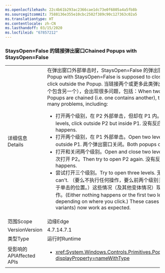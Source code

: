 ```yaml
---
ms.openlocfilehash: 22c4b61b293ac2366cae1dc73e0f6805a4a5fb8b
ms.sourcegitcommit: 7588136e355e10cbc2582f389c90c127363c02a5
ms.translationtype: HT
ms.contentlocale: zh-CN
ms.lasthandoff: 03/15/2020
ms.locfileid: "67857212"
---
```

### <a name="chained-popups-with-staysopenfalse"></a><span data-ttu-id="fb411-101">StaysOpen=False 的链接弹出窗口</span><span class="sxs-lookup"><span data-stu-id="fb411-101">Chained Popups with StaysOpen=False</span></span>

|   |   |
|---|---|
|<span data-ttu-id="fb411-102">详细信息</span><span class="sxs-lookup"><span data-stu-id="fb411-102">Details</span></span>|<span data-ttu-id="fb411-103">在弹出窗口外部单击时，StaysOpen=False 的弹出窗口应该关闭。</span><span class="sxs-lookup"><span data-stu-id="fb411-103">A Popup with StaysOpen=False is supposed to close when you click outside the Popup.</span></span> <span data-ttu-id="fb411-104">当链接两个或更多此类弹出窗口时（即一个包含另一个），会出现很多问题，包括：</span><span class="sxs-lookup"><span data-stu-id="fb411-104">When two or more such Popups are chained (i.e. one contains another), there were many problems, including:</span></span><ul><li><span data-ttu-id="fb411-105">打开两个级别，在 P2 外部单击，但却在 P1 内。</span><span class="sxs-lookup"><span data-stu-id="fb411-105">Open two levels, click outside P2 but inside P1.</span></span>  <span data-ttu-id="fb411-106">没有反应。</span><span class="sxs-lookup"><span data-stu-id="fb411-106">Nothing happens.</span></span></li><li><span data-ttu-id="fb411-107">打开两个级别，在 P1 外部单击。</span><span class="sxs-lookup"><span data-stu-id="fb411-107">Open two levels, click outside P1.</span></span>  <span data-ttu-id="fb411-108">两个弹出窗口关闭。</span><span class="sxs-lookup"><span data-stu-id="fb411-108">Both popups close.</span></span></li><li><span data-ttu-id="fb411-109">打开和关闭两个级别。</span><span class="sxs-lookup"><span data-stu-id="fb411-109">Open and close two levels.</span></span>  <span data-ttu-id="fb411-110">然后尝试再次打开 P2。</span><span class="sxs-lookup"><span data-stu-id="fb411-110">Then try to open P2 again.</span></span>  <span data-ttu-id="fb411-111">没有反应。</span><span class="sxs-lookup"><span data-stu-id="fb411-111">Nothing happens.</span></span></li><li><span data-ttu-id="fb411-112">尝试打开三个级别。</span><span class="sxs-lookup"><span data-stu-id="fb411-112">Try to open three levels.</span></span>  <span data-ttu-id="fb411-113">无法打开。</span><span class="sxs-lookup"><span data-stu-id="fb411-113">You can't.</span></span>  <span data-ttu-id="fb411-114">（要么不执行任何操作，要么前两个级别关闭，具体取决于单击的位置。）这些情况（及其他变体情况）现在按预期方式工作。</span><span class="sxs-lookup"><span data-stu-id="fb411-114">(Either nothing happens or the first two levels close, depending on where you click.) These cases (and other variants) now work as expected.</span></span></li></ul>|
|<span data-ttu-id="fb411-115">范围</span><span class="sxs-lookup"><span data-stu-id="fb411-115">Scope</span></span>|<span data-ttu-id="fb411-116">边缘</span><span class="sxs-lookup"><span data-stu-id="fb411-116">Edge</span></span>|
|<span data-ttu-id="fb411-117">Version</span><span class="sxs-lookup"><span data-stu-id="fb411-117">Version</span></span>|<span data-ttu-id="fb411-118">4.7.1</span><span class="sxs-lookup"><span data-stu-id="fb411-118">4.7.1</span></span>|
|<span data-ttu-id="fb411-119">类型</span><span class="sxs-lookup"><span data-stu-id="fb411-119">Type</span></span>|<span data-ttu-id="fb411-120">运行时</span><span class="sxs-lookup"><span data-stu-id="fb411-120">Runtime</span></span>|
|<span data-ttu-id="fb411-121">受影响的 API</span><span class="sxs-lookup"><span data-stu-id="fb411-121">Affected APIs</span></span>|<ul><li><xref:System.Windows.Controls.Primitives.Popup.StaysOpen?displayProperty=nameWithType></li></ul>|
